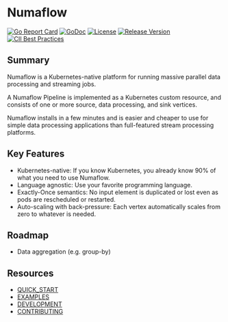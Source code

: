 # Numaflow

[![Go Report Card](https://goreportcard.com/badge/github.com/numaproj/numaflow)](https://goreportcard.com/report/github.com/numaproj/numaflow)
[![GoDoc](https://godoc.org/github.com/numaproj/numaflow?status.svg)](https://godoc.org/github.com/numaproj/numaflow/pkg/apis)
[![License](https://img.shields.io/badge/License-Apache%202.0-blue.svg)](LICENSE)
[![Release Version](https://img.shields.io/github/v/release/numaproj/numaflow?label=numaflow)](https://github.com/numaproj/numaflow/releases/latest)
[![CII Best Practices](https://bestpractices.coreinfrastructure.org/projects/6078/badge)](https://bestpractices.coreinfrastructure.org/projects/6078)

## Summary

Numaflow is a Kubernetes-native platform for running massive parallel data processing and streaming jobs.

A Numaflow Pipeline is implemented as a Kubernetes custom resource, and consists of one or more source, data processing, and sink vertices.

Numaflow installs in a few minutes and is easier and cheaper to use for simple data processing applications than full-featured stream processing platforms.

## Key Features

- Kubernetes-native: If you know Kubernetes, you already know 90% of what you need to use Numaflow.
- Language agnostic: Use your favorite programming language.
- Exactly-Once semantics: No input element is duplicated or lost even as pods are rescheduled or restarted.
- Auto-scaling with back-pressure: Each vertex automatically scales from zero to whatever is needed.

## Roadmap

- Data aggregation (e.g. group-by)

## Resources

- [QUICK_START](docs/quick-start.md)
- [EXAMPLES](examples)
- [DEVELOPMENT](docs/development.md)
- [CONTRIBUTING](https://github.com/numaproj/numaproj/blob/main/CONTRIBUTING.md)
